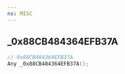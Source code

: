 ```yaml
---
ns: MISC
---
```

## _0x88CB484364EFB37A

```c
// 0x88CB484364EFB37A
Any _0x88CB484364EFB37A();
```

